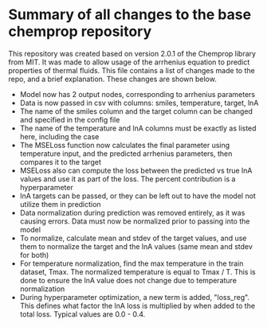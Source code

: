 # Summary of all changes to the base chemprop repository

This repository was created based on version 2.0.1 of the Chemprop library from MIT. It was made to allow usage of the arrhenius equation to predict properties of thermal fluids. This file contains a list of changes made to the repo, and a brief explanation. These changes are shown below.

- Model now has 2 output nodes, corresponding to arrhenius parameters
- Data is now passed in csv with columns: smiles, temperature, target, lnA
- The name of the smiles column and the target column can be changed and specified in the config file
- The name of the temperature and lnA columns must be exactly as listed here, including the case
- The MSELoss function now calculates the final parameter using temperature input, and the predicted arrhenius parameters, then compares it to the target
- MSELoss also can compute the loss between the predicted vs true lnA values and use it as part of the loss. The percent contribution is a hyperparameter
- lnA targets can be passed, or they can be left out to have the model not utilize them in prediction
- Data normalization during prediction was removed entirely, as it was causing errors. Data must now be normalized prior to passing into the model
- To normalize, calculate mean and stdev of the target values, and use them to normalize the target and the lnA values (same mean and stdev for both)
- For temperature normalization, find the max temperature in the train dataset, Tmax. The normalized temperature is equal to Tmax / T. This is done to ensure the lnA value does not change due to temperature normalization
- During hyperparameter optimization, a new term is added, "loss_reg". This defines what factor the lnA loss is multiplied by when added to the total loss. Typical values are 0.0 - 0.4.
